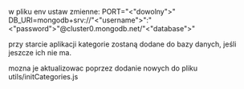 w pliku env ustaw zmienne:
PORT="<"dowolny">"
DB_URI=mongodb+srv://"<"username">":"<"password">"@cluster0.mongodb.net/"<"database">"

przy starcie aplikacji kategorie zostaną dodane do bazy danych, jeśli jeszcze ich nie ma.

mozna je aktualizowac poprzez dodanie nowych do pliku utils/initCategories.js
